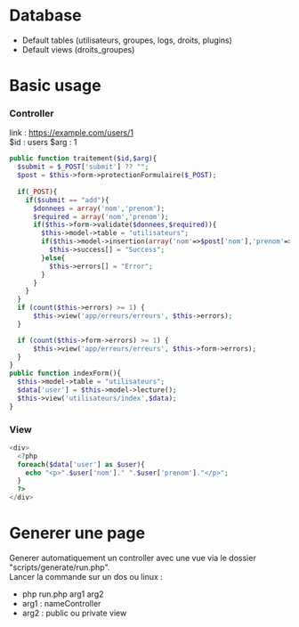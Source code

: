 # Database

- Default tables (utilisateurs, groupes, logs, droits, plugins)
- Default views (droits_groupes)

# Basic usage
### Controller
link : https://example.com/users/1<br/>
$id : users
$arg : 1
```php
public function traitement($id,$arg){
  $submit = $_POST['submit'] ?? "";
  $post = $this->form->protectionFormulaire($_POST);
  
  if(_POST){
    if($submit == "add"){
      $donnees = array('nom','prenom');
      $required = array('nom','prenom');
      if($this->form->validate($donnees,$required)){
        $this->model->table = "utilisateurs";
        if($this->model->insertion(array('nom'=>$post['nom'],'prenom'=>$post['prenom'])){
          $this->success[] = "Success";
        }else{
          $this->errors[] = "Error";
        }
      }
    }
  }
  if (count($this->errors) >= 1) {
      $this->view('app/erreurs/erreurs', $this->errors);
  }

  if (count($this->form->errors) >= 1) {
      $this->view('app/erreurs/erreurs', $this->form->errors);
  }
}
public function indexForm(){
  $this->model->table = "utilisateurs";
  $data['user'] = $this->model->lecture();
  $this->view('utilisateurs/index',$data);
}
```
### View 
```php
<div>
  <?php
  foreach($data['user'] as $user){
    echo "<p>".$user['nom']." ".$user['prenom']."</p>";
  }
  ?>
</div>
```
  
# Generer une page

Generer automatiquement un controller avec une vue via le dossier "scripts/generate/run.php".<br/>
Lancer la commande sur un dos ou linux :
- php run.php arg1 arg2
- arg1 : nameController
- arg2 : public ou private view
